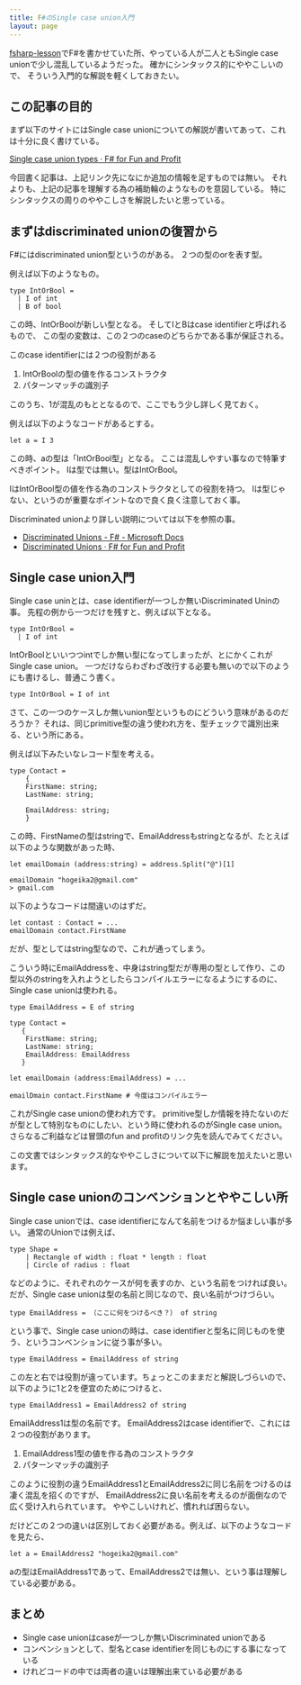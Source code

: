 ```yaml
---
title: F#のSingle case union入門
layout: page
---
```

[fsharp-lesson](https://karino2.github.io/fsharp-lesson/)でF#を書かせていた所、やっている人が二人ともSingle case unionで少し混乱しているようだった。
確かにシンタックス的にややこしいので、
そういう入門的な解説を軽くしておきたい。

## この記事の目的

まず以下のサイトにはSingle case unionについての解説が書いてあって、これは十分に良く書けている。

[Single case union types · F# for Fun and Profit](https://swlaschin.gitbooks.io/fsharpforfunandprofit/content/posts/designing-with-types-single-case-dus.html)

今回書く記事は、上記リンク先になにか追加の情報を足すものでは無い。
それよりも、上記の記事を理解する為の補助輪のようなものを意図している。
特にシンタックスの周りのややこしさを解説したいと思っている。

## まずはdiscriminated unionの復習から

F#にはdiscriminated union型というのがある。
２つの型のorを表す型。

例えば以下のようなもの。

```
type IntOrBool = 
  | I of int
  | B of bool
```

この時、IntOrBoolが新しい型となる。
そしてIとBはcase identifierと呼ばれるもので、
この型の変数は、この２つのcaseのどちらかである事が保証される。

このcase identifierには２つの役割がある

1. IntOrBoolの型の値を作るコンストラクタ
2. パターンマッチの識別子

このうち、1が混乱のもととなるので、ここでもう少し詳しく見ておく。

例えば以下のようなコードがあるとする。

```
let a = I 3
```

この時、aの型は「IntOrBool型」となる。
ここは混乱しやすい事なので特筆すべきポイント。
Iは型では無い。型はIntOrBool。

IはIntOrBool型の値を作る為のコンストラクタとしての役割を持つ。
Iは型じゃない、というのが重要なポイントなので良く良く注意しておく事。

Discriminated unionより詳しい説明については以下を参照の事。

- [Discriminated Unions - F# - Microsoft Docs](https://docs.microsoft.com/en-us/dotnet/fsharp/language-reference/discriminated-unions)
- [Discriminated Unions · F# for Fun and Profit](https://swlaschin.gitbooks.io/fsharpforfunandprofit/content/posts/discriminated-unions.html)

## Single case union入門

Single case uninとは、case identifierが一つしか無いDiscriminated Uninの事。
先程の例から一つだけを残すと、例えば以下となる。

```
type IntOrBool = 
  | I of int
```

IntOrBoolといいつつintでしか無い型になってしまったが、とにかくこれがSingle case union。
一つだけならわざわざ改行する必要も無いので以下のようにも書けるし、普通こう書く。

```
type IntOrBool = I of int
```

さて、この一つのケースしか無いunion型というものにどういう意味があるのだろうか？
それは、同じprimitive型の違う使われ方を、型チェックで識別出来る、という所にある。

例えば以下みたいなレコード型を考える。

```
type Contact = 
    {
    FirstName: string;
    LastName: string;

    EmailAddress: string;
    }
```


この時、FirstNameの型はstringで、EmailAddressもstringとなるが、たとえば以下のような関数があった時、

```
let emailDomain (address:string) = address.Split("@")[1]

emailDomain "hogeika2@gmail.com"
> gmail.com
```

以下のようなコードは間違いのはずだ。

```
let contast : Contact = ...
emailDomain contact.FirstName
```

だが、型としてはstring型なので、これが通ってしまう。

こういう時にEmailAddressを、中身はstring型だが専用の型として作り、この型以外のstringを入れようとしたらコンパイルエラーになるようにするのに、Single case unionは使われる。

```
type EmailAddress = E of string

type Contact =
   {
    FirstName: string;
    LastName: string;
    EmailAddress: EmailAddress
   }

let emailDomain (address:EmailAddress) = ...

emailDmain contact.FirstName # 今度はコンパイルエラー
```

これがSingle case unionの使われ方です。
primitive型しか情報を持たないのだが型として特別なものにしたい、という時に使われるのがSingle case union。
さらなるご利益などは冒頭のfun and profitのリンク先を読んでみてください。

この文書ではシンタックス的なややこしさについて以下に解説を加えたいと思います。

## Single case unionのコンベンションとややこしい所

Single case unionでは、case identifierになんて名前をつけるか悩ましい事が多い。
通常のUnionでは例えば、

```
type Shape =
    | Rectangle of width : float * length : float
    | Circle of radius : float
```

などのように、それぞれのケースが何を表すのか、という名前をつければ良い。
だが、Single case unionは型の名前と同じなので、良い名前がつけづらい。

```
type EmailAddress = （ここに何をつけるべき？） of string
```

という事で、Single case unionの時は、case identifierと型名に同じものを使う、というコンベンションに従う事が多い。

```
type EmailAddress = EmailAddress of string
```

この左と右では役割が違っています。ちょっとこのままだと解説しづらいので、以下のように1と2を便宜のためにつけると、

```
type EmailAddress1 = EmailAddress2 of string
```

EmailAddress1は型の名前です。
EmailAddress2はcase identifierで、これには２つの役割があります。

1. EmailAddress1型の値を作る為のコンストラクタ
2. パターンマッチの識別子

このように役割の違うEmailAddress1とEmailAddress2に同じ名前をつけるのは凄く混乱を招くのですが、
EmailAddress2に良い名前を考えるのが面倒なので広く受け入れられています。
ややこしいけれど、慣れれば困らない。

だけどこの２つの違いは区別しておく必要がある。例えば、以下のようなコードを見たら、

```
let a = EmailAddress2 "hogeika2@gmail.com"
```

aの型はEmailAddress1であって、EmailAddress2では無い、という事は理解している必要がある。

## まとめ

- Single case unionはcaseが一つしか無いDiscriminated unionである
- コンベンションとして、型名とcase identifierを同じものにする事になっている
- けれどコードの中では両者の違いは理解出来ている必要がある